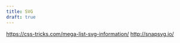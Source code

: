 ```yaml
---
title: SVG
draft: true
---
```


https://css-tricks.com/mega-list-svg-information/
http://snapsvg.io/
